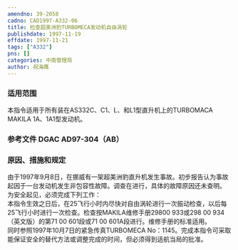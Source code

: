 ```yaml
---
amendno: 39-2058  
cadno: CAD1997-A332-06  
title: 检查超美洲豹TURBOMECA发动机自由涡轮  
publishdate: 1997-11-19  
effdate: 1997-11-21  
tags: ["A332"]  
pns: []  
categories: 中南管理局  
author: 祝海鹰  
---
```

  
### 适用范围  
本指令适用于所有装在AS332C、C1、L、和L1型直升机上的TURBOMACA MAKILA 1A、1A1型发动机。  
  
<!--more-->  
### 参考文件    DGAC AD97-304（AB）  
  
### 原因、措施和规定  
由于1997年9月8日，在挪威有一架超美洲豹直升机发生事故。初步报告认为事故起因于一台发动机发生非包容性故障。调查在进行，具体的故障原因还未查明。  
    为安全起见，必须完成下列工作：  
本指令生效之日后，在25飞行小时内尽快对自由涡轮进行一次振动检查，以后每25飞行小时进行一次检查。检查按MAKILA维修手册29800 933或298 00 934（英文版）的第71 00 601段或71 00 601A段进行。维修手册的标准适用。  
    同时参照1997年10月7日的紧急传真TURBOMECA No：1145。完成本指令可采取能保证安全的替代方法或调整完成的时间，但必须得到适航当局的批准。  
  
